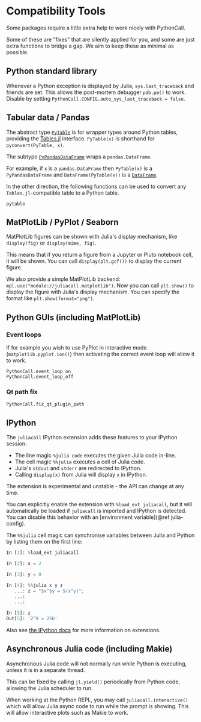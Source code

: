 # Compatibility Tools

Some packages require a little extra help to work nicely with PythonCall.

Some of these are "fixes" that are silently applied for you, and some are just extra
functions to bridge a gap. We aim to keep these as minimal as possible.

## Python standard library

Whenever a Python exception is displayed by Julia, `sys.last_traceback` and friends are set. This allows the post-mortem debugger `pdb.pm()` to work. Disable by setting `PythonCall.CONFIG.auto_sys_last_traceback = false`.

## Tabular data / Pandas

The abstract type [`PyTable`](@ref) is for wrapper types around Python tables, providing the
[Tables.jl](https://github.com/JuliaData/Tables.jl) interface. `PyTable(x)` is shorthand
for `pyconvert(PyTable, x)`.

The subtype [`PyPandasDataFrame`](@ref) wraps a `pandas.DataFrame`.

For example, if `x` is a `pandas.DataFrame` then `PyTable(x)` is a `PyPandasDataFrame` and
`DataFrame(PyTable(x))` is a [`DataFrame`](https://github.com/JuliaData/DataFrames.jl).

In the other direction, the following functions can be used to convert any
`Tables.jl`-compatible table to a Python table.

```@docs
pytable
```

## MatPlotLib / PyPlot / Seaborn

MatPlotLib figures can be shown with Julia's display mechanism,
like `display(fig)` or `display(mime, fig)`.

This means that if you return a figure from a Jupyter or Pluto notebook cell,
it will be shown. You can call `display(plt.gcf())` to display the current figure.

We also provide a simple MatPlotLib backend: `mpl.use("module://juliacall.matplotlib")`.
Now you can call `plt.show()` to display the figure with Julia's display mechanism.
You can specify the format like `plt.show(format="png")`.

## Python GUIs (including MatPlotLib)

### Event loops

If for example you wish to use PyPlot in interactive mode (`matplotlib.pyplot.ion()`)
then activating the correct event loop will allow it to work.

```@docs
PythonCall.event_loop_on
PythonCall.event_loop_off
```

### Qt path fix

```@docs
PythonCall.fix_qt_plugin_path
```

## IPython

The `juliacall` IPython extension adds these features to your IPython session:
- The line magic `%julia code` executes the given Julia code in-line.
- The cell magic `%%julia` executes a cell of Julia code.
- Julia's `stdout` and `stderr` are redirected to IPython.
- Calling `display(x)` from Julia will display `x` in IPython.

The extension is experimental and unstable - the API can change at any time.

You can explicitly enable the extension with `%load_ext juliacall`, but
it will automatically be loaded if `juliacall` is imported and IPython is detected.
You can disable this behavior with an [environment variable](@ref julia-config).

The `%%julia` cell magic can synchronise variables between Julia and Python by listing them
on the first line:
```python
In [1]: %load_ext juliacall

In [2]: x = 2

In [3]: y = 8

In [4]: %%julia x y z
   ...: z = "$x^$y = $(x^y)";
   ...:
   ...:

In [5]: z
Out[5]: '2^8 = 256'
```

Also see [the IPython docs](https://ipython.readthedocs.io/en/stable/config/extensions/)
for more information on extensions.

## Asynchronous Julia code (including Makie)

Asynchronous Julia code will not normally run while Python is executing, unless it is in a
separate thread.

This can be fixed by calling `jl.yield()` periodically from Python code, allowing the
Julia scheduler to run.

When working at the Python REPL, you may call `juliacall.interactive()` which will allow
Julia async code to run while the prompt is showing. This will allow interactive plots such
as Makie to work.
